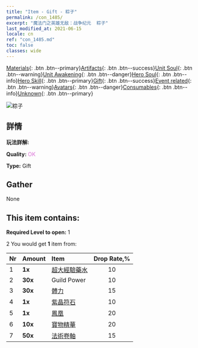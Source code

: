 ```yaml
---
title: "Item - Gift - 粽子"
permalink: /con_1485/
excerpt: "魔法门之英雄无敌：战争纪元  粽子"
last_modified_at: 2021-06-15
locale: cn
ref: "con_1485.md"
toc: false
classes: wide
---
```

 [Materials](/ItemsCN/){: .btn .btn--primary}[Artifacts](/ItemsCN/Artifacts/){: .btn .btn--success}[Unit Soul](/ItemsCN/UnitSoul/){: .btn .btn--warning}[Unit Awakening](/ItemsCN/UnitAwakening/){: .btn .btn--danger}[Hero Soul](/ItemsCN/HeroSoul/){: .btn .btn--info}[Hero Skill](/ItemsCN/HeroSkill/){: .btn .btn--primary}[Gift](/ItemsCN/Gift/){: .btn .btn--success}[Event related](/ItemsCN/Events/){: .btn .btn--warning}[Avatars](/ItemsCN/Avatars/){: .btn .btn--danger}[Consumables](/ItemsCN/Consumables/){: .btn .btn--info}[Unknown](/ItemsCN/Unknown/){: .btn .btn--primary}

 ![粽子](/images/t/i_907099.png)

## 詳情
 **玩法詳解:** 

 **Quality:** <span style="color: #DA70D6">OK</span>

 **Type:** Gift

## Gather

  None

## This item contains:

 **Required Level to open:** 1

 2 You would get **1** item  from:

  | Nr | Amount |     Item    | Drop Rate,% |
  |:---|:-------|:------------|:---------:|
  | 1 |  **1x** | [超大經驗藥水](/cn/Items/con_703/) | 10 | 
  | 2 |  **30x** | Guild Power | 10 | 
  | 3 |  **30x** | [體力](/cn/Items/con_900/) | 15 | 
  | 4 |  **1x** | [紫晶符石](/cn/Items/con_720/) | 10 | 
  | 5 |  **1x** | [鳳凰](/cn/Items/unt_268/) | 20 | 
  | 6 |  **10x** | [寶物精華](/cn/Items/con_905/) | 20 | 
  | 7 |  **50x** | [法術卷軸](/cn/Items/con_694/) | 15 | 
